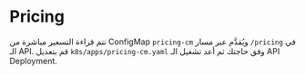 # Pricing

تتم قراءة التسعير مباشرة من ConfigMap `pricing-cm` ويُقدَّم عبر مسار `/pricing` في الـ API.
قم بتعديل `k8s/apps/pricing-cm.yaml` وفق حاجتك ثم أعد تشغيل الـ API Deployment.
